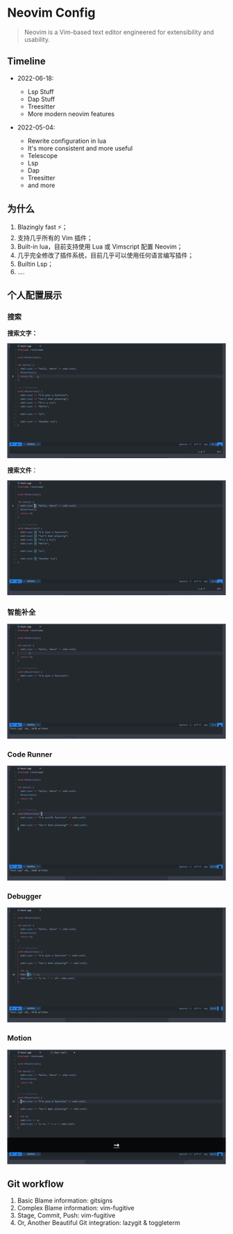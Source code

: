 # Neovim Config

> Neovim is a Vim-based text editor engineered for extensibility and usability.

## Timeline

- 2022-06-18:

  - Lsp Stuff
  - Dap Stuff
  - Treesitter
  - More modern neovim features

- 2022-05-04:
  - Rewrite configuration in lua
  - It's more consistent and more useful
  - Telescope
  - Lsp
  - Dap
  - Treesitter
  - and more

## 为什么

1. Blazingly fast ⚡；
2. 支持几乎所有的 Vim 插件；
3. Built-in lua，目前支持使用 Lua 或 Vimscript 配置 Neovim；
4. 几乎完全修改了插件系统，目前几乎可以使用任何语言编写插件；
5. Builtin Lsp；
6. ....

## 个人配置展示

### 搜索

**搜索文字：**

![search words](images/search.gif)

**搜索文件**：

![search files](images/search_file.gif)

### 智能补全

![lsp](images/lsp.gif)

### Code Runner

![runner](images/runner.gif)

### Debugger

![debug](images/debug.gif)

### Motion

![htop](images/hop.gif)

## Git workflow

1. Basic Blame information: gitsigns
2. Complex Blame information: vim-fugitive
3. Stage, Commit, Push: vim-fugitive
4. Or, Another Beautiful Git integration: lazygit & toggleterm
